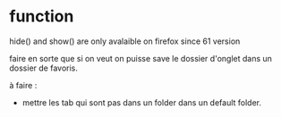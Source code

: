 # function
hide() and show() are only avalaible on firefox since 61 version

faire en sorte que si on veut on puisse save le dossier d'onglet dans un dossier de favoris.



à faire :
- mettre les tab qui sont pas dans un folder dans un default folder.
